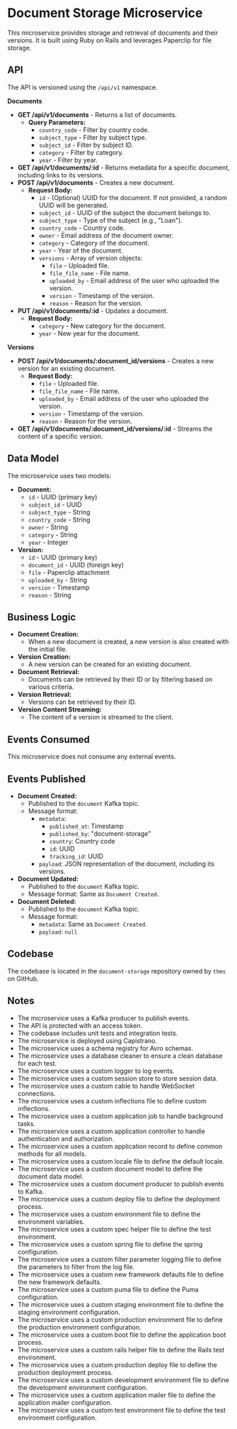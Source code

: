 # Document Storage Microservice

This microservice provides storage and retrieval of documents and their versions. It is built using Ruby on Rails and leverages Paperclip for file storage.

## API

The API is versioned using the `/api/v1` namespace.

**Documents**

* **GET /api/v1/documents** - Returns a list of documents.
    * **Query Parameters:**
        * `country_code` - Filter by country code.
        * `subject_type` - Filter by subject type.
        * `subject_id` - Filter by subject ID.
        * `category` - Filter by category.
        * `year` - Filter by year.
* **GET /api/v1/documents/:id** - Returns metadata for a specific document, including links to its versions.
* **POST /api/v1/documents** - Creates a new document.
    * **Request Body:**
        * `id` - (Optional) UUID for the document. If not provided, a random UUID will be generated.
        * `subject_id` - UUID of the subject the document belongs to.
        * `subject_type` - Type of the subject (e.g., "Loan").
        * `country_code` - Country code.
        * `owner` - Email address of the document owner.
        * `category` - Category of the document.
        * `year` - Year of the document.
        * `versions` - Array of version objects:
            * `file` - Uploaded file.
            * `file_file_name` - File name.
            * `uploaded_by` - Email address of the user who uploaded the version.
            * `version` - Timestamp of the version.
            * `reason` - Reason for the version.
* **PUT /api/v1/documents/:id** - Updates a document.
    * **Request Body:**
        * `category` - New category for the document.
        * `year` - New year for the document.

**Versions**

* **POST /api/v1/documents/:document_id/versions** - Creates a new version for an existing document.
    * **Request Body:**
        * `file` - Uploaded file.
        * `file_file_name` - File name.
        * `uploaded_by` - Email address of the user who uploaded the version.
        * `version` - Timestamp of the version.
        * `reason` - Reason for the version.
* **GET /api/v1/documents/:document_id/versions/:id** - Streams the content of a specific version.

## Data Model

The microservice uses two models:

* **Document:**
    * `id` - UUID (primary key)
    * `subject_id` - UUID
    * `subject_type` - String
    * `country_code` - String
    * `owner` - String
    * `category` - String
    * `year` - Integer
* **Version:**
    * `id` - UUID (primary key)
    * `document_id` - UUID (foreign key)
    * `file` - Paperclip attachment
    * `uploaded_by` - String
    * `version` - Timestamp
    * `reason` - String

## Business Logic

* **Document Creation:**
    * When a new document is created, a new version is also created with the initial file.
* **Version Creation:**
    * A new version can be created for an existing document.
* **Document Retrieval:**
    * Documents can be retrieved by their ID or by filtering based on various criteria.
* **Version Retrieval:**
    * Versions can be retrieved by their ID.
* **Version Content Streaming:**
    * The content of a version is streamed to the client.

## Events Consumed

This microservice does not consume any external events.

## Events Published

* **Document Created:**
    * Published to the `document` Kafka topic.
    * Message format:
        * `metadata`:
            * `published_at`: Timestamp
            * `published_by`: "document-storage"
            * `country`: Country code
            * `id`: UUID
            * `tracking_id`: UUID
        * `payload`: JSON representation of the document, including its versions.
* **Document Updated:**
    * Published to the `document` Kafka topic.
    * Message format: Same as `Document Created`.
* **Document Deleted:**
    * Published to the `document` Kafka topic.
    * Message format:
        * `metadata`: Same as `Document Created`.
        * `payload`: `null`

## Codebase

The codebase is located in the `document-storage` repository owned by `thms` on GitHub.

## Notes

* The microservice uses a Kafka producer to publish events.
* The API is protected with an access token.
* The codebase includes unit tests and integration tests.
* The microservice is deployed using Capistrano.
* The microservice uses a schema registry for Avro schemas.
* The microservice uses a database cleaner to ensure a clean database for each test.
* The microservice uses a custom logger to log events.
* The microservice uses a custom session store to store session data.
* The microservice uses a custom cable to handle WebSocket connections.
* The microservice uses a custom inflections file to define custom inflections.
* The microservice uses a custom application job to handle background tasks.
* The microservice uses a custom application controller to handle authentication and authorization.
* The microservice uses a custom application record to define common methods for all models.
* The microservice uses a custom locale file to define the default locale.
* The microservice uses a custom document model to define the document data model.
* The microservice uses a custom document producer to publish events to Kafka.
* The microservice uses a custom deploy file to define the deployment process.
* The microservice uses a custom environment file to define the environment variables.
* The microservice uses a custom spec helper file to define the test environment.
* The microservice uses a custom spring file to define the spring configuration.
* The microservice uses a custom filter parameter logging file to define the parameters to filter from the log file.
* The microservice uses a custom new framework defaults file to define the new framework defaults.
* The microservice uses a custom puma file to define the Puma configuration.
* The microservice uses a custom staging environment file to define the staging environment configuration.
* The microservice uses a custom production environment file to define the production environment configuration.
* The microservice uses a custom boot file to define the application boot process.
* The microservice uses a custom rails helper file to define the Rails test environment.
* The microservice uses a custom production deploy file to define the production deployment process.
* The microservice uses a custom development environment file to define the development environment configuration.
* The microservice uses a custom application mailer file to define the application mailer configuration.
* The microservice uses a custom test environment file to define the test environment configuration.